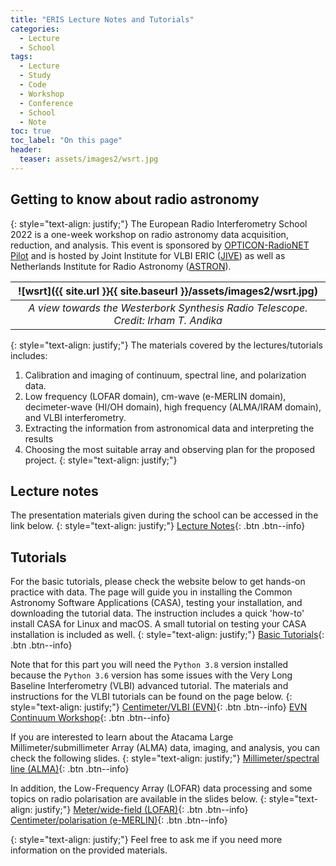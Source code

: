```yaml
---
title: "ERIS Lecture Notes and Tutorials"
categories:
  - Lecture
  - School
tags:
  - Lecture
  - Study
  - Code
  - Workshop
  - Conference
  - School
  - Note
toc: true
toc_label: "On this page"
header:
  teaser: assets/images2/wsrt.jpg
---
```


## Getting to know about radio astronomy

{: style="text-align: justify;"}
The European Radio Interferometry School 2022 is a one-week workshop on radio astronomy data acquisition, reduction, and analysis.
This event is sponsored by [OPTICON-RadioNET Pilot](https://www.orp-h2020.eu/) and is hosted by Joint Institute for VLBI ERIC ([JIVE](https://jive.eu/)) as well as Netherlands Institute for Radio Astronomy ([ASTRON](https://www.astron.nl/)).

| ![wsrt]({{ site.url }}{{ site.baseurl }}/assets/images2/wsrt.jpg) |
|:--:| 
| *A view towards the Westerbork Synthesis Radio Telescope. Credit: Irham T. Andika* |

{: style="text-align: justify;"}
The materials covered by the lectures/tutorials includes:
1. Calibration and imaging of continuum, spectral line, and polarization data.
2. Low frequency (LOFAR domain), cm-wave (e-MERLIN domain), decimeter-wave (HI/OH domain), high frequency (ALMA/IRAM domain), and VLBI interferometry.
3. Extracting the information from astronomical data and interpreting the results
4. Choosing the most suitable array and observing plan for the proposed project.
{: style="text-align: justify;"}

## Lecture notes

The presentation materials given during the school can be accessed in the link below.
{: style="text-align: justify;"}
[Lecture Notes](https://www.jive.eu/eris2022/lectures.php){: .btn .btn--info}


## Tutorials
For the basic tutorials, please check the website below to get hands-on practice with data. The page will guide you in installing the  Common Astronomy Software Applications (CASA), testing your installation, and downloading the tutorial data.
The instruction includes a quick 'how-to' install CASA for Linux and macOS.
A small tutorial on testing your CASA installation is included as well.
{: style="text-align: justify;"}
[Basic Tutorials](https://www.jb.man.ac.uk/DARA/ERIS22/){: .btn .btn--info}

Note that for this part you will need the `Python 3.8` version installed because the `Python 3.6` version has some issues with the Very Long Baseline Interferometry (VLBI) advanced tutorial. 
The materials and instructions for the VLBI tutorials can be found on the page below.
{: style="text-align: justify;"}
[Centimeter/VLBI (EVN)](https://code.jive.eu/bemmel/ERIS_VLBI){: .btn .btn--info}
[EVN Continuum Workshop](https://www.jb.man.ac.uk/DARA/unit4/Workshops/EVN_continuum.html){: .btn .btn--info}


If you are interested to learn about the Atacama Large Millimeter/submillimeter Array (ALMA) data, imaging, and analysis, you can check the following slides.
{: style="text-align: justify;"}
[Millimeter/spectral line (ALMA)](https://docs.google.com/presentation/d/1NqgtgJugmWfCjPzPu4AQji7e0EtyJq4R6xmcAbvWjo0/){: .btn .btn--info}

In addition, the Low-Frequency Array (LOFAR) data processing and some topics on radio polarisation are available in the slides below.
{: style="text-align: justify;"}
[Meter/wide-field (LOFAR)](https://www.jive.eu/eris2022/Documents/ERIS2022_AT1.pdf){: .btn .btn--info}
[Centimeter/polarisation (e-MERLIN)](https://www.jive.eu/eris2022/Documents/ERIS2022_AT1.pdf){: .btn .btn--info}


{: style="text-align: justify;"}
Feel free to ask me if you need more information on the provided materials.
